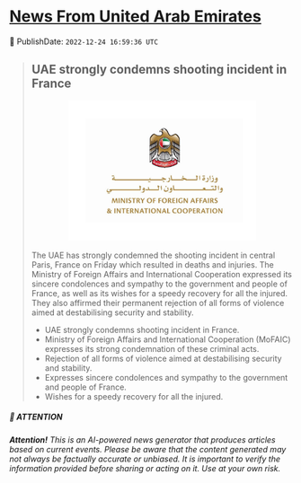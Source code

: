 [News From United Arab Emirates](https://github.com/UAE-Camel/News)
==========


📆 PublishDate: `2022-12-24 16:59:36 UTC`


> ## UAE strongly condemns shooting incident in France
> <p align="center"><img height="250" src="https://github.com/UAE-Camel/News/raw/main/images/1395303114061.jpg"></p
> 
> The UAE has strongly condemned the shooting incident in central Paris, France on Friday which resulted in deaths and injuries. The Ministry of Foreign Affairs and International Cooperation expressed its sincere condolences and sympathy to the government and people of France, as well as its wishes for a speedy recovery for all the injured. They also affirmed their permanent rejection of all forms of violence aimed at destabilising security and stability.
> 
> - UAE strongly condemns shooting incident in France.
> - Ministry of Foreign Affairs and International Cooperation (MoFAIC) expresses its strong condemnation of these criminal acts.
> - Rejection of all forms of violence aimed at destabilising security and stability.
> - Expresses sincere condolences and sympathy to the government and people of France.
> - Wishes for a speedy recovery for all the injured.


##### 📝 ATTENTION

###### **Attention!** This is an AI-powered news generator that produces articles based on current events. Please be aware that the content generated may not always be factually accurate or unbiased. It is important to verify the information provided before sharing or acting on it. Use at your own risk.

